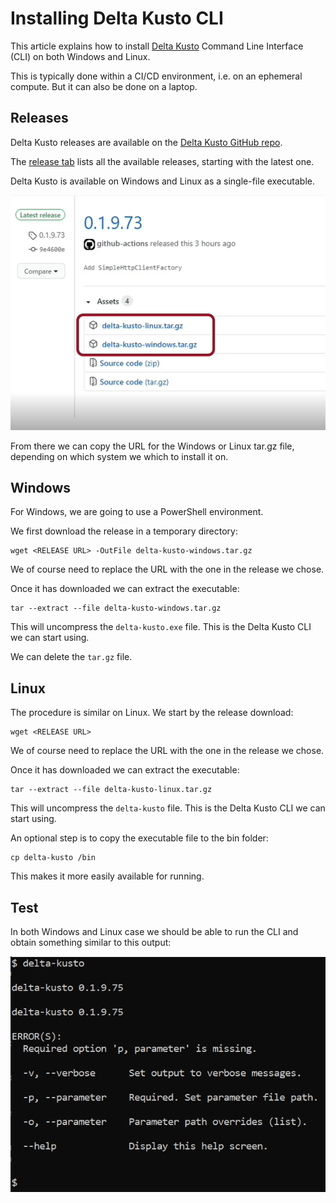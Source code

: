 #   Installing Delta Kusto CLI

This article explains how to install [Delta Kusto](https://github.com/microsoft/delta-kusto) Command Line Interface (CLI) on both Windows and Linux.

This is typically done within a CI/CD environment, i.e. on an ephemeral compute.  But it can also be done on a laptop.

## Releases

Delta Kusto releases are available on the [Delta Kusto GitHub repo](https://github.com/microsoft/delta-kusto).

The [release tab](https://github.com/microsoft/delta-kusto/releases) lists all the available releases, starting with the latest one.

Delta Kusto is available on Windows and Linux as a single-file executable.

![Releases](releases.png)

From there we can copy the URL for the Windows or Linux tar.gz file, depending on which system we which to install it on.

## Windows

For Windows, we are going to use a PowerShell environment.

We first download the release in a temporary directory:

```
wget <RELEASE URL> -OutFile delta-kusto-windows.tar.gz
```

We of course need to replace the URL with the one in the release we chose.

Once it has downloaded we can extract the executable:

```
tar --extract --file delta-kusto-windows.tar.gz
```

This will uncompress the `delta-kusto.exe` file.  This is the Delta Kusto CLI we can start using.

We can delete the `tar.gz` file.

## Linux

The procedure is similar on Linux.  We start by the release download:

```
wget <RELEASE URL>
```

We of course need to replace the URL with the one in the release we chose.

Once it has downloaded we can extract the executable:

```
tar --extract --file delta-kusto-linux.tar.gz
```

This will uncompress the `delta-kusto` file.  This is the Delta Kusto CLI we can start using.

An optional step is to copy the executable file to the bin folder:

```
cp delta-kusto /bin
```

This makes it more easily available for running.

## Test

In both Windows and Linux case we should be able to run the CLI and obtain something similar to this output:

![Test output](test.png)